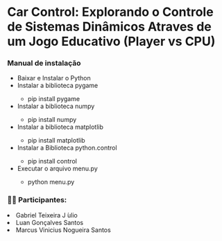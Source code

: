 # Car Control: Explorando o Controle de Sistemas Dinâmicos Atraves de um Jogo Educativo (Player vs CPU)

<h3>Manual de instalação</h3>
<ul>
<li>Baixar e Instalar o Python</li>
<li>Instalar a biblioteca pygame</li>
    <ul>
      <li>
        pip install pygame
      </li>
    </ul>
  
  <li>Instalar a biblioteca numpy</li>
    <ul>
      <li>
        pip install numpy
      </li>
    </ul>

<li>Instalar a biblioteca matplotlib</li>
    <ul>
      <li>
        pip install matplotlib
      </li>
    </ul>

  <li>Instalar a Biblioteca python.control</li>
    <ul>
      <li>
        pip install control
      </li>
    </ul>

  <li>Executar o arquivo menu.py</li>
    <ul>
      <li>
        python menu.py
      </li>
    </ul>
    
</ul>

<h3>🙋‍♂️ Participantes: </h3>

<li>Gabriel Teixeira J ́ulio</li>
<li>Luan Gonçalves Santos</li>
<li>Marcus Vinicius Nogueira Santos</li>
